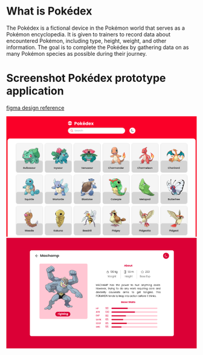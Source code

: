# What is Pokédex

The Pokédex is a fictional device in the Pokémon world that serves as a Pokémon encyclopedia. It is given to trainers to record data about encountered Pokémon, including type, height, weight, and other information. The goal is to complete the Pokédex by gathering data on as many Pokémon species as possible during their journey.

# Screenshot Pokédex prototype application

<a href="https://www.figma.com/file/IpZAfiuret5EEGhF9Lg9e2/Pok%C3%A9dex-(Community)?node-id=0%3A1&mode=dev" >figma design reference<a>

<img src="/public/images/list-poke-fullscreen.png" />
<img src="/public/images/machamp-pokemon.png" />
